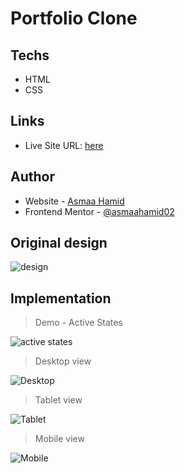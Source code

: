 # Portfolio Clone

## Techs
- HTML
- CSS

## Links

- Live Site URL: [here](https://asmaahamid02.github.io/portfolio-clone/)

## Author

- Website - [Asmaa Hamid](https://linktr.ee/asmaahamid02)
- Frontend Mentor - [@asmaahamid02](https://www.frontendmentor.io/profile/asmaahamid02)
  
## Original design
![design](./assets/readme/design.jpeg)

## Implementation

>Demo - Active States

![active states](./assets/readme/demo.gif)
  
>Desktop view

![Desktop](./assets/readme/desktop.png)

>Tablet view

![Tablet](./assets/readme/tablet.png)

>Mobile view

![Mobile](./assets/readme/mobile.png)


